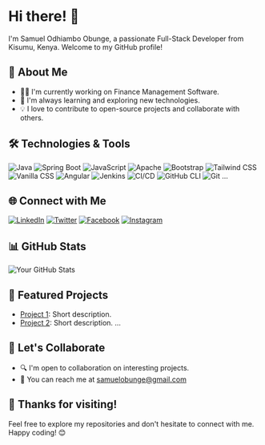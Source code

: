 # Hi there! 👋

I'm Samuel Odhiambo Obunge, a passionate Full-Stack Developer from Kisumu, Kenya. Welcome to my GitHub profile!

## 🚀 About Me

- 👨‍💻 I'm currently working on Finance Management Software.
- 🌱 I'm always learning and exploring new technologies.
- 💡 I love to contribute to open-source projects and collaborate with others.

## 🛠️ Technologies & Tools

![Java](https://img.shields.io/badge/-Java-007396?style=flat&logo=java&logoColor=white)
![Spring Boot](https://img.shields.io/badge/-Spring%20Boot-6DB33F?style=flat&logo=spring&logoColor=white)
![JavaScript](https://img.shields.io/badge/-JavaScript-F7DF1E?style=flat&logo=javascript&logoColor=black)
![Apache](https://img.shields.io/badge/-Apache-D22128?style=flat&logo=apache&logoColor=white)
![Bootstrap](https://img.shields.io/badge/-Bootstrap-7952B3?style=flat&logo=bootstrap&logoColor=white)
![Tailwind CSS](https://img.shields.io/badge/-Tailwind%20CSS-38B2AC?style=flat&logo=tailwind-css&logoColor=white)
![Vanilla CSS](https://img.shields.io/badge/-Vanilla%20CSS-1572B6?style=flat&logo=css3&logoColor=white)
![Angular](https://img.shields.io/badge/-Angular-DD0031?style=flat&logo=angular&logoColor=white)
![Jenkins](https://img.shields.io/badge/-Jenkins-D24939?style=flat&logo=jenkins&logoColor=white)
![CI/CD](https://img.shields.io/badge/-CI%2FCD-4B32C3?style=flat)
![GitHub CLI](https://img.shields.io/badge/-GitHub%20CLI-181717?style=flat&logo=github&logoColor=white)
![Git](https://img.shields.io/badge/-Git-F05032?style=flat&logo=git&logoColor=white)
...

## 🌐 Connect with Me

[![LinkedIn](https://img.shields.io/badge/-LinkedIn-0077B5?style=flat&logo=linkedin&logoColor=white)](https://www.linkedin.com/in/sobunge/)
[![Twitter](https://img.shields.io/badge/-Twitter-1DA1F2?style=flat&logo=twitter&logoColor=white)](https://twitter.com/SObunge)
[![Facebook](https://img.shields.io/badge/-Facebook-1877F2?style=flat&logo=facebook&logoColor=white)](https://www.facebook.com/Sobunge)
[![Instagram](https://img.shields.io/badge/-Instagram-E4405F?style=flat&logo=instagram&logoColor=white)](https://www.instagram.com/s_obunge/)

## 📊 GitHub Stats

![Your GitHub Stats](https://github-readme-stats.vercel.app/api?username=Sobunge&show_icons=true&hide_border=true)

## 🚀 Featured Projects

- [Project 1](https://github.com/yourusername/project1): Short description.
- [Project 2](https://github.com/yourusername/project2): Short description.
...

## 🤝 Let's Collaborate

- 🔍 I'm open to collaboration on interesting projects.
- 📧 You can reach me at samuelobunge@gmail.com

## 🎉 Thanks for visiting!

Feel free to explore my repositories and don't hesitate to connect with me. Happy coding! 😊
